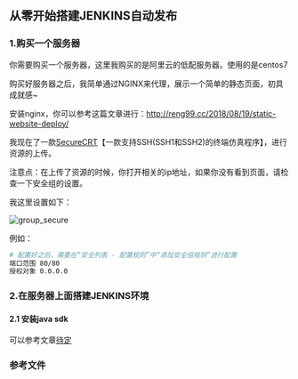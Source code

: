 ## 从零开始搭建JENKINS自动发布

### 1.购买一个服务器

你需要购买一个服务器，这里我购买的是阿里云的低配服务器。使用的是centos7

购买好服务器之后，我简单通过NGINX来代理，展示一个简单的静态页面，初具成就感~

安装nginx，你可以参考这篇文章进行：http://reng99.cc/2018/08/19/static-website-deploy/

我现在了一款[SecureCRT](https://www.vandyke.com/products/securecrt/mac_osx.html)【一款支持SSH(SSH1和SSH2)的终端仿真程序】，进行资源的上传。

注意点：在上传了资源的时候，你打开相关的ip地址，如果你没有看到页面，请检查一下安全组的设置。

我这里设置如下：

![group_secure](C:\Users\yamei\Desktop\group.jpg)

例如：

```bash
# 配置好之后，需要在“安全列表 - 配置规则”中“添加安全组规则”进行配置
端口范围 80/80
授权对象 0.0.0.0
```

### 2.在服务器上面搭建JENKINS环境

#### 2.1 安装java sdk

可以参考文章[待定]()




















### 参考文件
